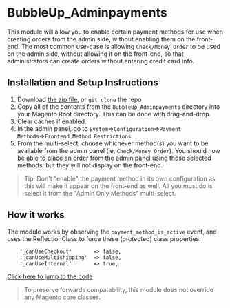 # BubbleUp_Adminpayments

This module will allow you to enable certain payment methods for use when creating orders from the admin side, without enabling them on the front-end. The most common use-case is allowing `Check/Money Order` to be used on the admin side, without allowing it on the front-end, so that administrators can create orders without entering credit card info.

## Installation and Setup Instructions
1. Download [the zip file](https://github.com/bubbleupdev/BubbleUp_Adminpayments/archive/master.zip), or `git clone` the repo
2. Copy all of the contents from the `BubbleUp_Adminpayments` directory into your Magento Root directory. This can be done with drag-and-drop.
3. Clear caches if enabled.
4. In the admin panel, go to `System`=>`Configuration`=>`Payment Methods`=>`Frontend Method Restrictions`.
5. From the multi-select, choose whichever method(s) you want to be available from the admin panel (ie, `Check/Money Order`). 
You should now be able to place an order from the admin panel using those selected methods, but they will not display on the front-end.

> Tip: Don't "enable" the payment method in its own configuration as this will make it appear on the front-end as well. All you must do is select it from the "Admin Only Methods" multi-select.

## How it works

The module works by observing the `payment_method_is_active` event, and uses the ReflectionClass to force these (protected) class properties:
```
	'_canUseCheckout'       => false,
	'_canUseMultishipping'  => false,
	'_canUseInternal'       => true,
```
[Click here to jump to the code](https://github.com/bubbleupdev/BubbleUp_Adminpayments/blob/master/BubbleUp_Adminpayments/app/code/local/BubbleUp/Adminpayments/Model/Observer.php)
> To preserve forwards compatability, this module does not override any Magento core classes.
